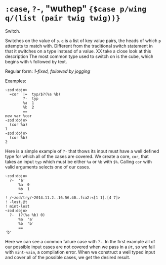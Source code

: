 # `:case`, `?-`, "wuthep" `{$case p/wing q/(list (pair twig twig))}`

Switch.

Switches on the value of `p`. `q` is a list of key value pairs, the heads of
which `p` attempts to match with.  Different from the traditional switch
statement in that it switches on a type instead of a value. XX take a close
look at this description The most common type used to switch on is the cube,
which begins with `%` followed by text.

Regular form: *1-fixed, followed by jogging*

Examples:

    ~zod:dojo> 
      =cor  |=  typ/$?(%a %b)
            ?-  typ
            %a  1
            %b  2
            ==
    new var %cor
    ~zod:dojo> 
      (cor %a)
    1
    ~zod:dojo> 
      (cor %b)
    2

Here is a simple example of `?-` that thows its input must have a well
defined type for which all of the cases are covered. We create a core,
`cor`, that takes an input `typ` which must be either `%a` or `%b` with
`$%`. Calling `cor` with valid arguments selects one of our cases.

    ~zod:dojo> 
      ?-  'a'
          %a  0
          %b  1
          ==
    ! /~zod/try/~2014.11.2..16.56.40..fca2:<[1 1].[4 7]>
    ! -lost.@t
    ! mint-lost
    ~zod:dojo> 
      ?-  (?(%a %b) 0)
          %a  'a'
          %b  'b'
          ==
    'b'

Here we can see a common failure case with `?-`. In the first example
all of our possible input cases are not covered when we pass in a `@t`,
so we fail with `mint-vain`, a compilation error. When we construct a well
typed input and cover all of the possible cases, we get the desired result.
